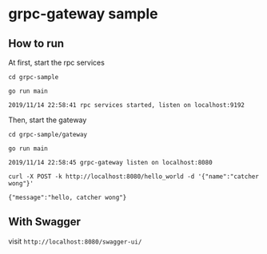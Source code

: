 # grpc-gateway sample


## How to run 

At first, start the rpc services

```
cd grpc-sample

go run main
```

```
2019/11/14 22:58:41 rpc services started, listen on localhost:9192
```


Then, start the gateway

```
cd grpc-sample/gateway

go run main
```

```
2019/11/14 22:58:45 grpc-gateway listen on localhost:8080
```


```
curl -X POST -k http://localhost:8080/hello_world -d '{"name":"catcher wong"}'

{"message":"hello, catcher wong"}
```

## With Swagger

visit `http://localhost:8080/swagger-ui/`

[](./swagger.png)
